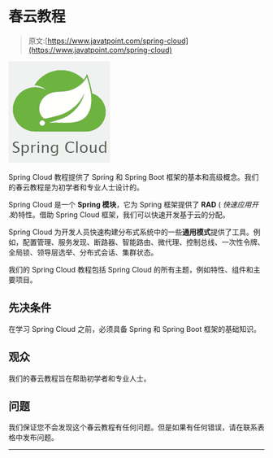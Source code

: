 # 春云教程

> 原文:[https://www.javatpoint.com/spring-cloud](https://www.javatpoint.com/spring-cloud)

![Spring Cloud Tutorial](img/a8445d967eff15e5c238c0335ca8e8f1.png)

Spring Cloud 教程提供了 Spring 和 Spring Boot 框架的基本和高级概念。我们的春云教程是为初学者和专业人士设计的。

Spring Cloud 是一个 **Spring 模块**，它为 Spring 框架提供了 **RAD** ( *快速应用开发*)特性。借助 Spring Cloud 框架，我们可以快速开发基于云的分配。

Spring Cloud 为开发人员快速构建分布式系统中的一些**通用模式**提供了工具。例如，配置管理、服务发现、断路器、智能路由、微代理、控制总线、一次性令牌、全局锁、领导层选举、分布式会话、集群状态。

我们的 Spring Cloud 教程包括 Spring Cloud 的所有主题，例如特性、组件和主要项目。

## 先决条件

在学习 Spring Cloud 之前，必须具备 Spring 和 Spring Boot 框架的基础知识。

## 观众

我们的春云教程旨在帮助初学者和专业人士。

## 问题

我们保证您不会发现这个春云教程有任何问题。但是如果有任何错误，请在联系表格中发布问题。

* * *